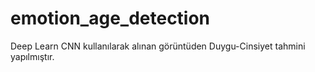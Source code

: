 # emotion_age_detection 
Deep Learn CNN kullanılarak alınan görüntüden Duygu-Cinsiyet tahmini yapılmıştır.
